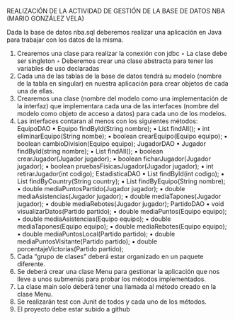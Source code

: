 REALIZACIÓN DE LA ACTIVIDAD DE GESTIÓN DE LA BASE DE DATOS NBA (MARIO GONZÁLEZ VELA)

Dada la base de datos nba.sql deberemos realizar una aplicación en 
Java para trabajar con los datos de la misma.
1. Crearemos una clase para realizar la conexión con jdbc
◦ La clase debe ser singleton
◦ Deberemos crear una clase abstracta para tener las variables 
de uso declaradas
2. Cada una de las tablas de la base de datos tendrá su modelo 
(nombre de la tabla en singular) en nuestra aplicación para crear 
objetos de cada una de ellas.
3. Crearemos una clase (nombre del modelo como una 
implementación de la interfaz) que implementara cada una de 
las interfaces (nombre del modelo como objeto de acceso a 
datos) para cada uno de los modelos.
4. Las interfaces contaran al menos con los siguientes métodos:
EquipoDAO
▪ Equipo findById(String nombre);
▪ List<Equipo> findAll();
▪ int eliminarEquipo(String nombe);
▪ boolean crearEquipo(Equipo equipo);
▪ boolean cambioDivision(Equipo equipo); 
JugadorDAO
▪ Jugador findById(string nombre);
▪ List<Jugador> findAll();
▪ boolean crearJugador(Jugador jugador);
▪ boolean ficharJugador(Jugador jugador);
▪ boolean pruebasFisicasJugador(Jugador jugador);
▪ int retirarJugador(int codigo);
EstadisticaDAO
▪ List<Estadistica> findById(int codigo);
▪ List<Estadistica> findByCountry(String country);
▪ List<Estadistica> findByEquipo(String nombre);
▪ double mediaPuntosPartido(Jugador jugador);
▪ double mediaAsistencias(Jugador jugador);
▪ double mediaTapones(Jugador jugador);
▪ double mediaRebotes(Jugador jugador);
PartidoDAO
▪ void visualizarDatos(Partido partido);
▪ double mediaPuntos(Equipo equipo);
▪ double mediaAsistencias(Equipo equipo);
▪ double mediaTapones(Equipo equipo);
▪ double mediaRebotes(Equipo equipo);
▪ double mediaPuntosLocal(Partido partido);
▪ double mediaPuntosVisitante(Partido partido);
▪ double porcentajeVictorias(Partido partido);
5. Cada “grupo de clases” deberá estar organizado en un paquete
diferente.
6. Se deberá crear una clase Menu para gestionar la aplicación que 
nos lleve a unos submenús para probar los métodos
implementados.
7. La clase main solo deberá tener una llamada al método creado en 
la clase Menu.
8. Se realizarán test con Junit de todos y cada uno de los métodos.
9. El proyecto debe estar subido a github
